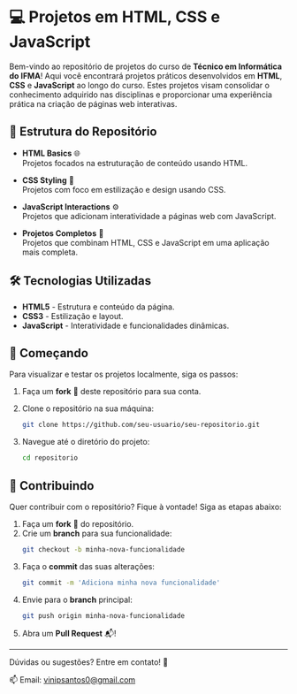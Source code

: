 # 💻 Projetos em HTML, CSS e JavaScript

Bem-vindo ao repositório de projetos do curso de **Técnico em Informática do IFMA**! Aqui você encontrará projetos práticos desenvolvidos em **HTML**, **CSS** e **JavaScript** ao longo do curso. Estes projetos visam consolidar o conhecimento adquirido nas disciplinas e proporcionar uma experiência prática na criação de páginas web interativas.

## 📂 Estrutura do Repositório

- **HTML Basics** 🌐  
  Projetos focados na estruturação de conteúdo usando HTML.

- **CSS Styling** 🎨  
  Projetos com foco em estilização e design usando CSS.

- **JavaScript Interactions** ⚙️  
  Projetos que adicionam interatividade a páginas web com JavaScript.

- **Projetos Completos** 🚀  
  Projetos que combinam HTML, CSS e JavaScript em uma aplicação mais completa.

## 🛠️ Tecnologias Utilizadas

- **HTML5** - Estrutura e conteúdo da página.
- **CSS3** - Estilização e layout.
- **JavaScript** - Interatividade e funcionalidades dinâmicas.

## 🚀 Começando

Para visualizar e testar os projetos localmente, siga os passos:

1. Faça um **fork** 🍴 deste repositório para sua conta.

2. Clone o repositório na sua máquina:
    ```bash
    git clone https://github.com/seu-usuario/seu-repositorio.git
    ```
3. Navegue até o diretório do projeto: 
    ```bash
    cd repositorio
    ```

## 🤝 Contribuindo

Quer contribuir com o repositório? Fique à vontade! Siga as etapas abaixo:

1. Faça um **fork** 🍴 do repositório.
2. Crie um **branch** para sua funcionalidade:
    ```bash
    git checkout -b minha-nova-funcionalidade
    ```
3. Faça o **commit** das suas alterações:
    ```bash
    git commit -m 'Adiciona minha nova funcionalidade'
    ```
4. Envie para o **branch** principal:
    ```bash
    git push origin minha-nova-funcionalidade
    ```
5. Abra um **Pull Request** 📬!


---
Dúvidas ou sugestões? Entre em contato! 💬

📫 Email: vinipsantos0@gmail.com

